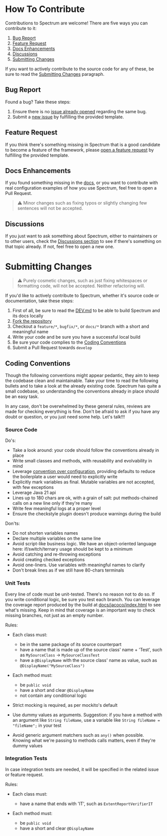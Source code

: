 # How To Contribute

Contributions to Spectrum are welcome! There are five ways you can contribute to it:
1. [Bug Report](#bug-report)
2. [Feature Request](#feature-request)
3. [Docs Enhancements](#docs-enhancements)
4. [Discussions](#discussions)
5. [Submitting Changes](#submitting-changes)

If you want to actively contribute to the source code for any of these, be sure to read the [Submitting Changes](#submitting-changes) paragraph.

## Bug Report

Found a bug? Take these steps:
1. Ensure there is no [issue already opened](https://github.com/giulong/spectrum/issues) regarding the same bug.
2. Submit a [new issue](https://github.com/giulong/spectrum/issues/new?assignees=giulong&labels=&projects=&template=bug_report.md&title=%5BBUG%5D+%3CProvide+a+short+title%3E)
   by fulfilling the provided template.

## Feature Request

If you think there's something missing in Spectrum that is a good candidate to become a feature of the framework, please
[open a feature request](https://github.com/giulong/spectrum/issues/new?assignees=giulong&labels=&projects=&template=feature-request.md&title=%5BRFE%5D+%3CProvide+a+short+title%3E)
by fulfilling the provided template.

## Docs Enhancements

If you found something missing in the [docs](https://giulong.github.io/spectrum/#spectrum),
or you want to contribute with real configuration examples of how you use Spectrum, feel free to open a Pull Request.

> ⚠ Minor changes such as fixing typos or slightly changing few sentences will not be accepted.

## Discussions

If you just want to ask something about Spectrum, either to maintainers or to other users, check the
[Discussions section](https://github.com/giulong/spectrum/discussions)
to see if there's something on that topic already. If not, feel free to open a new one.

# Submitting Changes

> ⚠ Purely cosmetic changes, such as just fixing whitespaces or formatting code, will not be accepted.
> Neither refactoring will.

If you'd like to actively contribute to Spectrum, whether it's source code or documentation, take these steps:

1. First of all, be sure to read the [DEV.md](DEV.md) to be able to build Spectrum and its docs locally
2. [Fork the repository](https://docs.github.com/en/pull-requests/collaborating-with-pull-requests/working-with-forks/fork-a-repo)
3. Checkout a `feature/*`, `bugfix/*`, or `docs/*` branch with a short and meaningful name
4. Write your code and be sure you have a successful local build
5. Be sure your code complies to the [Coding Conventions](#coding-conventions)
6. Submit a Pull Request towards `develop`

## Coding Conventions

Though the following conventions might appear pedantic, they aim to keep the codebase clean and maintainable.
Take your time to read the following bullets and to take a look at the already existing code.
Spectrum has quite a small codebase, so understanding the conventions already in place should be an easy task.

In any case, don't be overwhelmed by these general rules, reviews are made for checking everything is fine.
Don't be afraid to ask if you have any doubt or question, or you just need some help. Let's talk!!!

### Source Code

Do's:

* Take a look around: your code should follow the conventions already in place
* Write small classes and methods, with reusability and evolvability in mind
* Leverage [convention over configuration](https://en.wikipedia.org/wiki/Convention_over_configuration), providing defaults to reduce the boilerplate a user would need to explicitly write
* Explicitly mark variables as final. Mutable variables are not accepted, with few exceptions
* Leverage Java 21 api
* Lines up to 180 chars are ok, with a grain of salt: put methods-chained calls on a new line only if they're many
* Write few meaningful logs at a proper level
* Ensure the checkstyle plugin doesn't produce warnings during the build

Don'ts:

* Do not shorten variables names
* Declare multiple variables on the same line
* Avoid script-like business logic. We have an object-oriented language here: if/switch/ternary usage should be kept to a minimum
* Avoid catching and re-throwing exceptions
* Avoid creating checked exceptions
* Avoid one-liners. Use variables with meaningful names to clarify
* Don't break lines as if we still have 80-chars terminals

### Unit Tests

Every line of code must be unit-tested. There's no reason not to do so.
If you write conditional logic, be sure you test each branch.
You can leverage the coverage report produced by the build at [docs/jacoco/index.html](docs/jacoco/index.html)
to see what's missing. Keep in mind that coverage is an important way to check missing branches, not just as an empty number.

Rules:
* Each class must:
  * be in the same package of its source counterpart
  * have a name that is made up of the source class' name + 'Test', such as `MySourceClass` &rarr; `MySourceClassTest`
  * have a `@DisplayName` with the source class' name as value, such as `@DisplayName("MySourceClass")`

* Each method must:
  * be `public void`
  * have a short and clear `@DisplayName`
  * not contain any conditional logic
* Strict mocking is required, as per mockito's default
* Use dummy values as arguments. Suggestion: if you have a method with an argument like `String fileName`, use a variable like `String fileName = "fileName";` in your test
* Avoid generic argument matchers such as `any()` when possible. Knowing what we're passing to methods calls matters, even if they're dummy values

### Integration Tests

In case integration tests are needed, it will be specified in the related issue or feature request.

Rules:
* Each class must:
  * have a name that ends with 'IT', such as `ExtentReportVerifierIT`

* Each method must:
  * be `public void`
  * have a short and clear `@DisplayName`